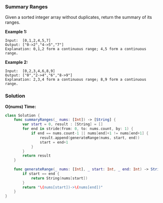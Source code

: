 
### Summary Ranges

Given a sorted integer array without duplicates, return the summary of its ranges.

__Example 1:__
```
Input:  [0,1,2,4,5,7]
Output: ["0->2","4->5","7"]
Explanation: 0,1,2 form a continuous range; 4,5 form a continuous range.
```
__Example 2:__
```
Input:  [0,2,3,4,6,8,9]
Output: ["0","2->4","6","8->9"]
Explanation: 2,3,4 form a continuous range; 8,9 form a continuous range.
```

### Solution
__O(nums) Time:__
```Swift
class Solution {
    func summaryRanges(_ nums: [Int]) -> [String] {
        var start = 0, result : [String] = []
        for end in stride(from: 0, to: nums.count, by: 1) {
            if end == nums.count-1 || nums[end]+1 != nums[end+1] {
                result.append(generateRange(nums, start, end))
                start = end+1
            }
        }
        return result
    }
    
    func generateRange(_ nums: [Int], _ start: Int, _ end: Int) -> String {
        if start == end {
            return String(nums[start])
        }
        return "\(nums[start])->\(nums[end])"
    }
}
```